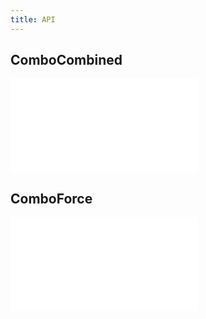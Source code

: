 ```yaml
---
title: API
---
```


## ComboCombined

<embed src="@/docs/api/graphLayout/comboCombined.en.md"></embed>

## ComboForce

<embed src="@/docs/api/graphLayout/comboForce.en.md"></embed>
